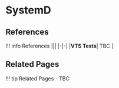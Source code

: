 # SystemD

## References

!!! info References
    |||
    |-|-|
    |**VTS Tests**| TBC |

## Related Pages

!!! tip Related Pages
    - TBC
